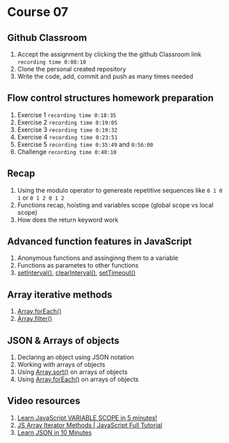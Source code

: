 # Course 07

## Github Classroom
1. Accept the assignment by clicking the the github Classroom link `recording time 0:08:10`
2. Clone the personal created repository
3. Write the code, add, commit and push as many times needed

## Flow control structures homework preparation
1. Exercise 1 `recording time 0:18:35` 
2. Exercise 2 `recording time 0:19:05` 
3. Exercise 3 `recording time 0:19:32` 
4. Exercise 4 `recording time 0:23:51` 
5. Exercise 5 `recording time 0:35:49` and `0:56:00`
6. Challenge  `recording time 0:40:10`

## Recap
1. Using the modulo operator to genereate repetitive sequences like `0 1 0 1` or `0 1 2 0 1 2`
2. Functions recap, hoisting and variables scope (global scope vs local scope)
3. How does the return keyword work

## Advanced function features in JavaScript
1. Anonymous functions and assinginng them to a variable
2. Functions as parametes to other functions
3. [setInterval()](https://developer.mozilla.org/en-US/docs/Web/API/setInterval), [clearInterval()](https://developer.mozilla.org/en-US/docs/Web/API/clearInterval), [setTimeout()](https://developer.mozilla.org/en-US/docs/Web/API/setTimeout)

## Array iterative methods
1. [Array.forEach()](https://developer.mozilla.org/en-US/docs/Web/JavaScript/Reference/Global_Objects/Array/forEach)
2. [Array.filter()](https://developer.mozilla.org/en-US/docs/Web/JavaScript/Reference/Global_Objects/Array/filter)

## JSON & Arrays of objects
1. Declaring an object using JSON notation
2. Working with arrays of objects
3. Using [Array.sort()](https://developer.mozilla.org/en-US/docs/Web/JavaScript/Reference/Global_Objects/Array/sort) on arrays of objects
4. Using [Array.forEach()](https://developer.mozilla.org/en-US/docs/Web/JavaScript/Reference/Global_Objects/Array/forEach) on arrays of objects

## Video resources
1. [Learn JavaScript VARIABLE SCOPE in 5 minutes!](https://youtu.be/KyqmbIkZGIo?si=6z3MwG04_neWOCWk)
2. [JS Array Iterator Methods \| JavaScript Full Tutorial](https://youtu.be/yakPfS0asbk?si=DPCokvhNfRONmvop)
3. [Learn JSON in 10 Minutes](https://youtu.be/iiADhChRriM?si=nNhHFaPj73ODAnSg)
